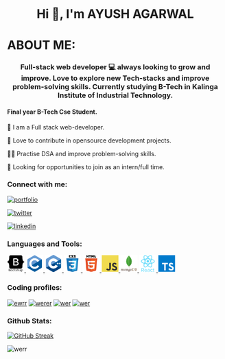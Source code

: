 <h1 align="center">Hi 👋, I'm AYUSH AGARWAL</h1>
<h1>ABOUT ME:</h1>
<h3 align="center">Full-stack web developer 💻 always looking to grow and improve. Love to explore new Tech-stacks and improve problem-solving skills. Currently studying B-Tech in Kalinga Institute of Industrial Technology.</h3>

<h4> Final year B-Tech Cse Student.</h4>

🔭 I am a Full stack web-developer.

🧠 Love to contribute in opensource development projects.

👯‍♀️ Practise DSA and improve problem-solving skills.

🤔 Looking for opportunities to join as an intern/full time.

<h3 align="left">Connect with me:</h3>

[![portfolio](https://img.shields.io/badge/my_portfolio-000?style=for-the-badge&logo=ko-fi&logoColor=white)](https://determined-lalande-446268.netlify.app/)   

[![twitter](https://img.shields.io/badge/twitter-1DA1F2?style=for-the-badge&logo=twitter&logoColor=white)]()

[![linkedin](https://img.shields.io/badge/linkedin-0A66C2?style=for-the-badge&logo=linkedin&logoColor=white)](https://www.linkedin.com/in/ayush-agarwal-077158186/)

<h3 align="left">Languages and Tools:</h3>
<p align="left"> <a href="https://getbootstrap.com" target="_blank" rel="noreferrer"> <img src="https://raw.githubusercontent.com/devicons/devicon/master/icons/bootstrap/bootstrap-plain-wordmark.svg" alt="bootstrap" width="40" height="40"/> </a> 
   <a href="https://www.cprogramming.com/" target="_blank" rel="noreferrer"> <img src="https://raw.githubusercontent.com/devicons/devicon/master/icons/c/c-original.svg" alt="c" width="40" height="40"/> </a> <a href="https://www.w3schools.com/cpp/" target="_blank" rel="noreferrer"> <img src="https://raw.githubusercontent.com/devicons/devicon/master/icons/cplusplus/cplusplus-original.svg" alt="cplusplus" width="40" height="40"/> </a>
   <a href="https://www.w3schools.com/css/" target="_blank" rel="noreferrer"> <img src="https://raw.githubusercontent.com/devicons/devicon/master/icons/css3/css3-original-wordmark.svg" alt="css3" width="40" height="40"/> </a>
    <a href="https://www.w3.org/html/" target="_blank" rel="noreferrer"> <img src="https://raw.githubusercontent.com/devicons/devicon/master/icons/html5/html5-original-wordmark.svg" alt="html5" width="40" height="40"/> </a>
   <a href="https://developer.mozilla.org/en-US/docs/Web/JavaScript" target="_blank" rel="noreferrer"> <img src="https://raw.githubusercontent.com/devicons/devicon/master/icons/javascript/javascript-original.svg" alt="javascript" width="40" height="40"/> </a> 
   <a href="https://www.mongodb.com/" target="_blank" rel="noreferrer"> <img src="https://raw.githubusercontent.com/devicons/devicon/master/icons/mongodb/mongodb-original-wordmark.svg" alt="mongodb" width="40" height="40"/> </a> <a href="https://reactjs.org/" target="_blank" rel="noreferrer"> <img src="https://raw.githubusercontent.com/devicons/devicon/master/icons/react/react-original-wordmark.svg" alt="react" width="40" height="40"/> </a>
    <a href="https://www.typescriptlang.org/" target="_blank" rel="noreferrer"> <img src="https://raw.githubusercontent.com/devicons/devicon/master/icons/typescript/typescript-original.svg" alt="typescript" width="40" height="40"/> </a> 
</p>

<h3 align="left">Coding profiles:</h3>

<p align="left">

<a href="https://www.codechef.com/users/ayushagg81" target="blank"><img align="center" src="https://cdn.jsdelivr.net/npm/simple-icons@3.1.0/icons/codechef.svg" alt="ewrr" height="30" width="40" /></a>
<a href="https://codeforces.com/profile/ayush050" target="blank"><img align="center" src="https://raw.githubusercontent.com/rahuldkjain/github-profile-readme-generator/master/src/images/icons/Social/codeforces.svg" alt="werer" height="30" width="40" /></a>
<a href="https://www.leetcode.com/dayone123" target="blank"><img align="center" src="https://raw.githubusercontent.com/rahuldkjain/github-profile-readme-generator/master/src/images/icons/Social/leet-code.svg" alt="wer" height="30" width="40" /></a>
<a href="https://auth.geeksforgeeks.org/user/ayushagarwal819" target="blank"><img align="center" src="https://raw.githubusercontent.com/rahuldkjain/github-profile-readme-generator/master/src/images/icons/Social/geeks-for-geeks.svg" alt="wer" height="30" width="40" /></a>
</p>

<h3 align="left">Github Stats:</h3>

[![GitHub Streak](http://github-readme-streak-stats.herokuapp.com?user=ayush461&hide_border=true)](https://git.io/streak-stats/)

<p align="left"> <img src="https://komarev.com/ghpvc/?username=werr&label=Profile%20views&color=0e75b6&style=flat" alt="werr" /> </p>
